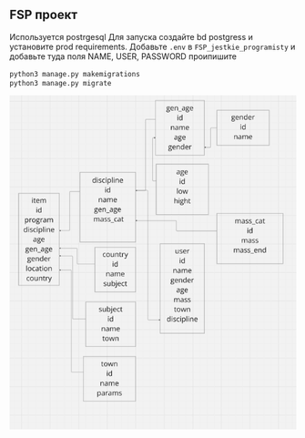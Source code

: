 FSP проект
-
Используется postrgesql
Для запуска создайте bd postgress и установите prod requirements.
Добавьте ```.env``` в ```FSP_jestkie_programisty``` и добавьте туда поля NAME, USER, PASSWORD
проипишите
```commandline
python3 manage.py makemigrations
python3 manage.py migrate
```
![JPG IMAGE](ER.jpg)